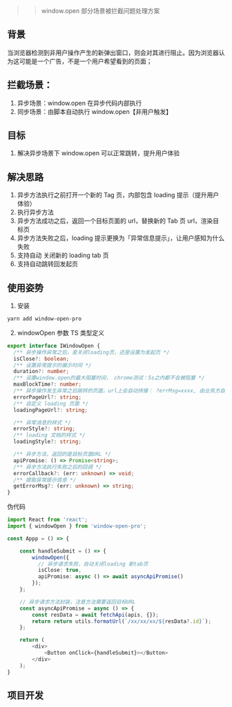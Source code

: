 > > window.open 部分场景被拦截问题处理方案

## 背景

当浏览器检测到非用户操作产生的新弹出窗口，则会对其进行阻止。因为浏览器认为这可能是一个广告，不是一个用户希望看到的页面；

## 拦截场景：

1. 异步场景：window.open 在异步代码内部执行
2. 同步场景：由脚本自动执行 window.open【非用户触发】

## 目标

1. 解决异步场景下 window.open 可以正常跳转，提升用户体验

## 解决思路

1. 异步方法执行之前打开一个新的 Tag 页，内部包含 loading 提示（提升用户体验）
2. 执行异步方法
3. 异步方法成功之后，返回一个目标页面的 url，替换新的 Tab 页 url，渲染目标页
4. 异步方法失败之后，loading 提示更换为「异常信息提示」，让用户感知为什么失败
5. 支持自动 关闭新的 loading tab 页
6. 支持自动跳转回发起页

## 使用姿势

1. 安装

```bash
yarn add window-open-pro
```

2. windowOpen 参数 TS 类型定义

```ts
export interface IWindowOpen {
  /** 异步操作异常之后，是关闭loading页，还是设置为发起页 */
  isClose?: boolean;
  /** 设置异常提示的展示时间 */
  duration?: number;
  /** 设置window.open的最大阻塞时间， chrome测试：5s之内都不会被阻塞 */
  maxBlockTime?: number;
  /** 异步操作发生异常之后跳转的页面，url上会自动拼接： ?errMsg=xxxx, 由业务方自定处理 */
  errorPageUrl?: string;
  /** 自定义 loading 页面 */
  loadingPageUrl?: string;

  /** 异常消息的样式 */
  errorStyle?: string;
  /** loading 文档的样式 */
  loadingStyle?: string;

  /** 异步方法，返回的是目标页面URL */
  apiPromise: () => Promise<string>;
  /** 异步方法执行失败之后的回调 */
  errorCallback?: (err: unknown) => void;
  /** 提取异常提示信息 */
  getErrorMsg?: (err: unknown) => string;
}
```

伪代码

```ts
import React from 'react';
import { windowOpen } from 'window-open-pro';

const Appp = () => {

    const handleSubmit = () => {
        windowOpen({
          // 异步请求失败，自动关闭loading 新tab页
          isClose: true,
          apiPromise: async () => await asyncApiPromise()
        });
    };

    // 异步请求方法封装，注意方法需要返回目标URL
    const asyncApiPromise = async () => {
        const resData = await fetchApi(apis, {});
        return return utils.formatUrl(`/xx/xx/xx/${resData?.id}`);
    };

    return (
        <div>
            <Button onClick={handleSubmit}></Button>
        </div>
    );
}
```

## 项目开发

```

```

